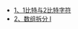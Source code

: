
* [1、1比特与2比特字符](https://github.com/xiaoranli/leetcode717)
* [2、数组拆分 I](https://github.com/xiaoranli/leetcode561)




